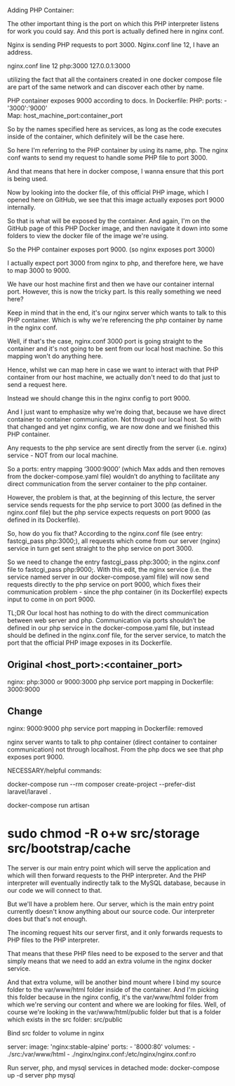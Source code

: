 

Adding PHP Container:
 
The other important thing is the port on which this PHP interpreter listens for work you could say.
And this port is actually defined here in nginx conf.

Nginx is sending  PHP requests to port 3000.
Nginx.conf line 12, I have an address.

nginx.conf line 12
php:3000
127.0.0.1:3000

utilizing the fact that all the containers created in one docker compose file
are part of the same network and can discover each other by name.




PHP container exposes 9000 according to docs.
In Dockerfile:
    PHP:
        ports: 
            - '3000':'9000'      
            Map: host_machine_port:container_port   

So by the names specified here as services, as long as the code executes 
inside of the container, which definitely will be the case here.

So here I'm referring to the PHP container by using its name, php.
The nginx conf  wants to send my request to handle some PHP file to port 3000.

And that means that here in docker compose, I wanna ensure that this port is being used.

Now by looking into the docker file, of this official PHP image,
which I opened here on GitHub, we see that this image actually exposes port 9000 internally.

So that is what will be exposed by the container.
And again, I'm on the GitHub page of this PHP Docker image,
and then navigate it down into some folders to view the docker file of the image we're using.

So the PHP container exposes port 9000. (so nginx exposes port 3000)

I actually expect port 3000 from nginx to php,
and therefore here, we have to map 3000 to 9000.

We have our host machine first and then we have our container internal port.
However, this is now the tricky part. Is this really something we need here?

Keep in mind that in the end, it's our nginx server which wants to talk to this PHP container.
Which is why we're referencing the php container by name in the nginx conf.

Well, if that's the case, nginx.conf 3000 port is going straight to the container
and it's not going to be sent from our local host machine.
So this mapping won't do anything here.

Hence, whilst we can map here
in case we want to interact with that PHP container
from our host machine, we actually don't need to do that
just to send a request here.

Instead we should change this in the nginx config
to port 9000.

And I just want to emphasize why we're doing that,
because we have direct container to container communication.
Not through our local host.
So with that changed and yet nginx config,
we are now done and we finished this PHP container.


Any requests to the php service are sent directly from the server (i.e. nginx) service - NOT from our local machine.

So a ports: entry mapping ‘3000:9000’ (which Max adds and then removes from the docker-compose.yaml file) wouldn’t do anything to facilitate any direct communication from the server container to the php container. 

However, the problem is that, at the beginning of this lecture, the server service sends requests for the php service to port 3000 (as defined in the nginx.conf file) but the php service expects requests on port 9000 (as defined in its Dockerfile).

So, how do you fix that?  According to the nginx.conf file (see entry: fastcgi_pass php:3000;), all requests which come from our server (nginx) service in turn get sent straight to the php service on port 3000. 

So we need to change the entry fastcgi_pass php:3000; in the nginx.conf file to fastcgi_pass php:9000;. With this edit, the nginx service (i.e. the service named server in our docker-compose.yaml file) will now send requests directly to the php service on port 9000, which fixes their communication problem - since the php container (in its Dockerfile) expects input to come in on port 9000.

TL;DR Our local host has nothing to do with the direct communication between web server and php.  Communication via ports shouldn’t be defined in our php service in the docker-compose.yaml file, but instead should be defined in the nginx.conf file, for the server service, to match the port that the official PHP image exposes in its Dockerfile.

Original  <host_port>:<container_port>
---------------------------------
nginx:      php:3000 or 9000:3000
php service port mapping in Dockerfile: 3000:9000

Change
--------------------------------
nginx:      9000:9000
php service port mapping in Dockerfile: removed


nginx server wants to talk to php container (direct container to container communication) not through localhost.
From the php docs we see that php exposes port 9000.

NECESSARY/helpful commands:

docker-compose run --rm composer create-project --prefer-dist laravel/laravel .

docker-compose run artisan

sudo chmod -R o+w src/storage src/bootstrap/cache
=================================


The server is our main entry point which will serve the application and which will then forward requests
to the PHP interpreter. And the PHP interpreter will eventually indirectly talk to the MySQL database,
because in our code we will connect to that.

But we'll have a problem here. Our server, which is the main entry point currently
doesn't know anything about our source code. Our interpreter does but that's not enough.

The incoming request hits our server first, and it only forwards requests to PHP files to the PHP interpreter.

That means that these PHP files need to be exposed to the server and that simply means that we need
to add an extra volume in the nginx docker service.

And that extra volume, will be another bind mount where I bind my source folder
to the var/www/html folder inside of the container. And I'm picking this folder because in the nginx config,
it's the var/www/html folder from which we're serving our content and where we are looking for files.
Well, of course we're looking in the var/www/html/public folder but that is a folder 
which exists in the src folder: src/public

Bind src folder to volume in nginx

  server:
    image: 'nginx:stable-alpine'
    ports: 
      - '8000:80'
    volumes:
      - ./src:/var/www/html
      - ./nginx/nginx.conf:/etc/nginx/nginx.conf:ro


Run server, php, and mysql services in detached mode:
    docker-compose up -d server php mysql
